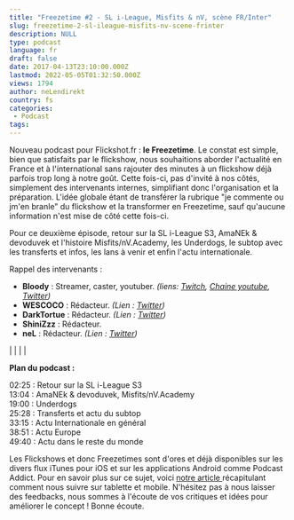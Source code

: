 ```yaml
---
title: "Freezetime #2 - SL i-League, Misfits & nV, scène FR/Inter"
slug: freezetime-2-sl-ileague-misfits-nv-scene-frinter
description: NULL
type: podcast
language: fr
draft: false
date: 2017-04-13T23:10:00.000Z
lastmod: 2022-05-05T01:32:50.000Z
views: 1794
author: neLendirekt
country: fs
categories:
 - Podcast
tags:
---
```

Nouveau podcast pour Flickshot.fr : **le Freezetime**. Le constat est simple, bien que satisfaits par le flickshow, nous souhaitions aborder l'actualité en France et à l'international sans rajouter des minutes à un flickshow déjà parfois trop long à notre goût. Cette fois-ci, pas d'invité à nos côtés, simplement des intervenants internes, simplifiant donc l'organisation et la préparation. L'idée globale étant de transférer la rubrique "je commente ou jm'en branle" du flickshow et la transformer en Freezetime, sauf qu'aucune information n'est mise de côté cette fois-ci.

Pour ce deuxième épisode, retour sur la SL i-League S3, AmaNEk & devoduvek et l'histoire Misfits/nV.Academy, les Underdogs, le subtop avec les transferts et infos, les lans à venir et enfin l'actu internationale.

Rappel des intervenants :

* **Bloody** : Streamer, caster, youtuber. _(liens: [Twitch](https://www.twitch.tv/bloodysusu%5F), [Chaine youtube](https://www.youtube.com/channel/UCC0NyiY%5FPHwuLtmH5hloHUw), [Twitter](https://twitter.com/bloodySuSu))_
* **WESCOCO** : Rédacteur. _(Lien : [Twitter](https://twitter.com/WESCOCO%5F))_
* **DarkTortue** : Rédacteur. _(Lien : [Twitter](https://twitter.com/TontonTortue))_
* **ShiniZzz** : Rédacteur.
* **neL** : Rédacteur. _(Lien : [Twitter](https://twitter.com/neLendirekt))_

|  |
|  |

  
**Plan du podcast :**

02:25 : Retour sur la SL i-League S3  
13:04 : AmaNEk & devoduvek, Misfits/nV.Academy  
19:00 : Underdogs  
25:28 : Transferts et actu du subtop  
33:15 : Actu Internationale en général  
38:51 : Actu Europe  
49:40 : Actu dans le reste du monde

Les Flickshows et donc Freezetimes sont d'ores et déjà disponibles sur les divers flux iTunes pour iOS et sur les applications Android comme Podcast Addict. Pour en savoir plus sur ce sujet, voici [notre article ](/flash/comment-ecouter-le-flickshow-sur-telephone-et-tablette/209)récapitulant comment nous suivre sur tablette et mobile. N'hésitez pas à nous laisser des feedbacks, nous sommes à l'écoute de vos critiques et idées pour améliorer le concept ! Bonne écoute.
